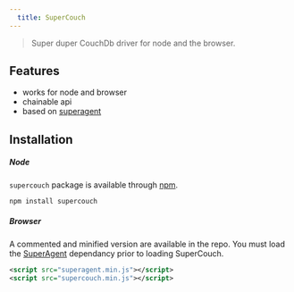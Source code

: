 ```yaml
---
  title: SuperCouch
---
```


> Super duper CouchDb driver for node and the browser.

## Features

- works for node and browser
- chainable api
- based on [superagent](https://github.com/visionmedia/superagent)

## Installation

##### Node 

`supercouch` package is available through [npm](http://npmjs.org).

```bash
npm install supercouch
```

##### Browser

A commented and minified version are available in the repo. You must
load the [SuperAgent](https://github.com/visionmedia/superagent) dependancy prior to loading SuperCouch.

```xml
<script src="superagent.min.js"></script>
<script src="supercouch.min.js"></script>
```
